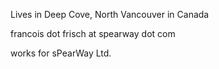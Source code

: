 Lives in Deep Cove, North Vancouver in Canada

francois dot frisch at spearway dot com

works for sPearWay Ltd.